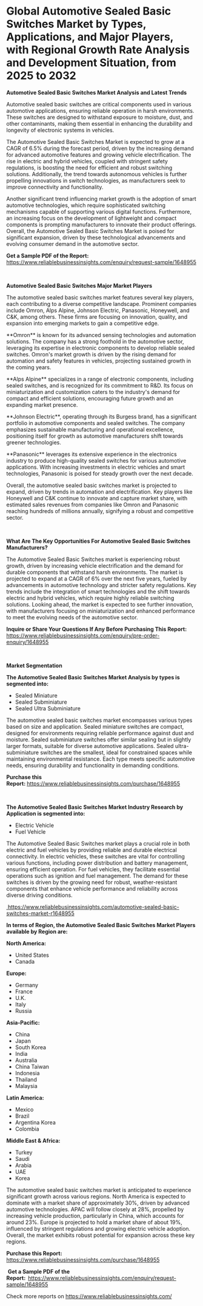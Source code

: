 <p><h1>Global Automotive Sealed Basic Switches Market by Types, Applications, and Major Players, with Regional Growth Rate Analysis and Development Situation, from 2025 to 2032</h1></p><p><strong>Automotive Sealed Basic Switches Market Analysis and Latest Trends</strong></p>
<p><p>Automotive sealed basic switches are critical components used in various automotive applications, ensuring reliable operation in harsh environments. These switches are designed to withstand exposure to moisture, dust, and other contaminants, making them essential in enhancing the durability and longevity of electronic systems in vehicles.</p><p>The Automotive Sealed Basic Switches Market is expected to grow at a CAGR of 6.5% during the forecast period, driven by the increasing demand for advanced automotive features and growing vehicle electrification. The rise in electric and hybrid vehicles, coupled with stringent safety regulations, is boosting the need for efficient and robust switching solutions. Additionally, the trend towards autonomous vehicles is further propelling innovations in switch technologies, as manufacturers seek to improve connectivity and functionality.</p><p>Another significant trend influencing market growth is the adoption of smart automotive technologies, which require sophisticated switching mechanisms capable of supporting various digital functions. Furthermore, an increasing focus on the development of lightweight and compact components is prompting manufacturers to innovate their product offerings. Overall, the Automotive Sealed Basic Switches Market is poised for significant expansion, driven by these technological advancements and evolving consumer demand in the automotive sector.</p></p>
<p><strong>Get a Sample PDF of the Report:&nbsp;</strong> <a href="https://www.reliablebusinessinsights.com/enquiry/request-sample/1648955?utm_campaign=2761&utm_medium=2&utm_source=Github&utm_content=ia&utm_term=26032025&utm_id=automotive-sealed-basic-switches">https://www.reliablebusinessinsights.com/enquiry/request-sample/1648955</a></p>
<p>&nbsp;</p>
<p><strong>Automotive Sealed Basic Switches Major Market Players</strong></p>
<p><p>The automotive sealed basic switches market features several key players, each contributing to a diverse competitive landscape. Prominent companies include Omron, Alps Alpine, Johnson Electric, Panasonic, Honeywell, and C&K, among others. These firms are focusing on innovation, quality, and expansion into emerging markets to gain a competitive edge.</p><p>**Omron** is known for its advanced sensing technologies and automation solutions. The company has a strong foothold in the automotive sector, leveraging its expertise in electronic components to develop reliable sealed switches. Omron's market growth is driven by the rising demand for automation and safety features in vehicles, projecting sustained growth in the coming years.</p><p>**Alps Alpine** specializes in a range of electronic components, including sealed switches, and is recognized for its commitment to R&D. Its focus on miniaturization and customization caters to the industry's demand for compact and efficient solutions, encouraging future growth and an expanding market presence.</p><p>**Johnson Electric**, operating through its Burgess brand, has a significant portfolio in automotive components and sealed switches. The company emphasizes sustainable manufacturing and operational excellence, positioning itself for growth as automotive manufacturers shift towards greener technologies.</p><p>**Panasonic** leverages its extensive experience in the electronics industry to produce high-quality sealed switches for various automotive applications. With increasing investments in electric vehicles and smart technologies, Panasonic is poised for steady growth over the next decade.</p><p>Overall, the automotive sealed basic switches market is projected to expand, driven by trends in automation and electrification. Key players like Honeywell and C&K continue to innovate and capture market share, with estimated sales revenues from companies like Omron and Panasonic reaching hundreds of millions annually, signifying a robust and competitive sector.</p></p>
<p>&nbsp;</p>
<p><strong>What Are The Key Opportunities For Automotive Sealed Basic Switches Manufacturers?</strong></p>
<p><p>The Automotive Sealed Basic Switches market is experiencing robust growth, driven by increasing vehicle electrification and the demand for durable components that withstand harsh environments. The market is projected to expand at a CAGR of 6% over the next five years, fueled by advancements in automotive technology and stricter safety regulations. Key trends include the integration of smart technologies and the shift towards electric and hybrid vehicles, which require highly reliable switching solutions. Looking ahead, the market is expected to see further innovation, with manufacturers focusing on miniaturization and enhanced performance to meet the evolving needs of the automotive sector.</p></p>
<p><strong>Inquire or Share Your Questions If Any Before Purchasing This Report:</strong> <a href="https://www.reliablebusinessinsights.com/enquiry/pre-order-enquiry/1648955?utm_campaign=2761&utm_medium=2&utm_source=Github&utm_content=ia&utm_term=26032025&utm_id=automotive-sealed-basic-switches">https://www.reliablebusinessinsights.com/enquiry/pre-order-enquiry/1648955</a></p>
<p>&nbsp;</p>
<p><strong>Market Segmentation</strong></p>
<p><strong>The Automotive Sealed Basic Switches Market Analysis by types is segmented into:</strong></p>
<p><ul><li>Sealed Miniature</li><li>Sealed Subminiature</li><li>Sealed Ultra Subminiature</li></ul></p>
<p><p>The automotive sealed basic switches market encompasses various types based on size and application. Sealed miniature switches are compact, designed for environments requiring reliable performance against dust and moisture. Sealed subminiature switches offer similar sealing but in slightly larger formats, suitable for diverse automotive applications. Sealed ultra-subminiature switches are the smallest, ideal for constrained spaces while maintaining environmental resistance. Each type meets specific automotive needs, ensuring durability and functionality in demanding conditions.</p></p>
<p><strong>Purchase this Report:&nbsp;</strong><a href="https://www.reliablebusinessinsights.com/purchase/1648955?utm_campaign=2761&utm_medium=2&utm_source=Github&utm_content=ia&utm_term=26032025&utm_id=automotive-sealed-basic-switches">https://www.reliablebusinessinsights.com/purchase/1648955</a></p>
<p>&nbsp;</p>
<p><strong>The Automotive Sealed Basic Switches Market Industry Research by Application is segmented into:</strong></p>
<p><ul><li>Electric Vehicle</li><li>Fuel Vehicle</li></ul></p>
<p><p>The Automotive Sealed Basic Switches market plays a crucial role in both electric and fuel vehicles by providing reliable and durable electrical connectivity. In electric vehicles, these switches are vital for controlling various functions, including power distribution and battery management, ensuring efficient operation. For fuel vehicles, they facilitate essential operations such as ignition and fuel management. The demand for these switches is driven by the growing need for robust, weather-resistant components that enhance vehicle performance and reliability across diverse driving conditions.</p></p>
<p><a href="https://www.reliablebusinessinsights.com/automotive-sealed-basic-switches-market-r1648955?utm_campaign=2761&utm_medium=2&utm_source=Github&utm_content=ia&utm_term=26032025&utm_id=automotive-sealed-basic-switches">&nbsp;https://www.reliablebusinessinsights.com/automotive-sealed-basic-switches-market-r1648955</a></p>
<p><strong>In terms of Region, the Automotive Sealed Basic Switches Market Players available by Region are:</strong></p>
<p>
    <p> <strong> North America: </strong>
        <ul>
            <li>United States</li>
            <li>Canada</li>
        </ul>
        </p> 
    <p> <strong> Europe: </strong>
        <ul>
            <li>Germany</li>
            <li>France</li>
            <li>U.K.</li>
            <li>Italy</li>
            <li>Russia</li>
        </ul>
        </p> 
    <p> <strong> Asia-Pacific: </strong>
        <ul>
            <li>China</li>
            <li>Japan</li>
            <li>South Korea</li>
            <li>India</li>
            <li>Australia</li>
            <li>China Taiwan</li>
            <li>Indonesia</li>
            <li>Thailand</li>
            <li>Malaysia</li>
        </ul>
        </p> 
    <p> <strong> Latin America: </strong>
        <ul>
            <li>Mexico</li>
            <li>Brazil</li>
            <li>Argentina Korea</li>
            <li>Colombia</li>
        </ul>
        </p> 
    <p> <strong> Middle East & Africa: </strong>
        <ul>
            <li>Turkey</li>
            <li>Saudi</li>
            <li>Arabia</li>
            <li>UAE</li>
            <li>Korea</li>
        </ul>
    </p>
    </p>
<p><p>The automotive sealed basic switches market is anticipated to experience significant growth across various regions. North America is expected to dominate with a market share of approximately 30%, driven by advanced automotive technologies. APAC will follow closely at 28%, propelled by increasing vehicle production, particularly in China, which accounts for around 23%. Europe is projected to hold a market share of about 19%, influenced by stringent regulations and growing electric vehicle adoption. Overall, the market exhibits robust potential for expansion across these key regions.</p></p>
<p><strong>Purchase this Report: </strong><a href="https://www.reliablebusinessinsights.com/purchase/1648955?utm_campaign=2761&utm_medium=2&utm_source=Github&utm_content=ia&utm_term=26032025&utm_id=automotive-sealed-basic-switches">https://www.reliablebusinessinsights.com/purchase/1648955</a></p>
<p>&nbsp;<strong>Get a Sample PDF of the Report:&nbsp;&nbsp;</strong><a href="https://www.reliablebusinessinsights.com/enquiry/request-sample/1648955?utm_campaign=2761&utm_medium=2&utm_source=Github&utm_content=ia&utm_term=26032025&utm_id=automotive-sealed-basic-switches">https://www.reliablebusinessinsights.com/enquiry/request-sample/1648955</a></p>
<p><strong></strong></p>
<p>Check more reports on <a href="https://www.reliablebusinessinsights.com/?utm_campaign=2761&utm_medium=2&utm_source=Github&utm_content=ia&utm_term=26032025&utm_id=automotive-sealed-basic-switches">https://www.reliablebusinessinsights.com/</a></p>